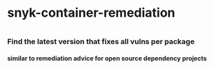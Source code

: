 # snyk-container-remediation
#
### Find the latest version that fixes all vulns per package
#### similar to remediation advice for open source dependency projects
